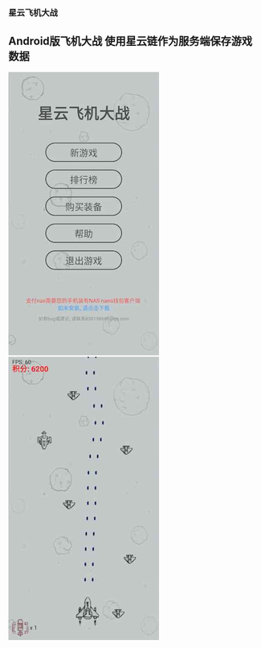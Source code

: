 ### 星云飞机大战
## Android版飞机大战 使用星云链作为服务端保存游戏数据

![](https://github.com/Zhaoss/NasAircraftWar/blob/master/img1.png)
![](https://github.com/Zhaoss/NasAircraftWar/blob/master/img2.png)
